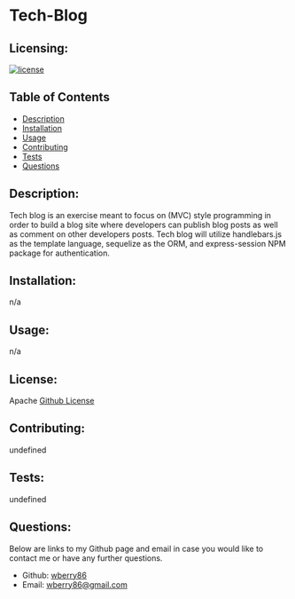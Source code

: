 # Tech-Blog


  ## Licensing:
  [![license](https://img.shields.io/badge/license-Apache-blue)](https://shields.io)
  ## Table of Contents 
  - [Description](#description)
  - [Installation](#installation)
  - [Usage](#usage)
  - [Contributing](#contributing)
  - [Tests](#tests)
  - [Questions](#questions)
  ## Description:
  Tech blog is an exercise meant to focus on (MVC) style programming in order to build a blog site where developers can publish blog posts as well as comment on other developers posts. Tech blog will utilize handlebars.js as the template language, sequelize as the ORM, and express-session NPM package for authentication.  
  ## Installation:
  n/a
  ## Usage:
  n/a
  ## License:
  Apache
  [Github License](Apache)
  ## Contributing:
  undefined
  ## Tests:
  undefined
  ## Questions:
  Below are links to my Github page and email in case you would like to contact me or have any further questions.

  - Github: [wberry86](https://github.com/wberry86)
  - Email: wberry86@gmail.com
